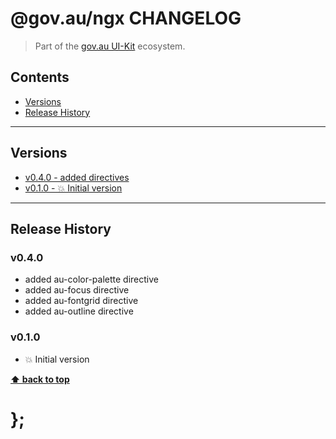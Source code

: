 @gov.au/ngx CHANGELOG
======================

> Part of the [gov.au UI-Kit](https://github.com/govau/uikit/) ecosystem.


## Contents

* [Versions](#install)
* [Release History](#release-history)


----------------------------------------------------------------------------------------------------------------------------------------------------------------


## Versions

* [v0.4.0 - added directives](v040) 
* [v0.1.0 - 💥 Initial version](v010)

----------------------------------------------------------------------------------------------------------------------------------------------------------------


## Release History

### v0.4.0

- added au-color-palette directive
- added au-focus directive
- added au-fontgrid directive
- added au-outline directive

### v0.1.0

- 💥 Initial version


**[⬆ back to top](#contents)**


# };
